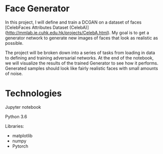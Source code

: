 # Face Generator
In this project, I will define and train a DCGAN on a dataset of faces [CelebFaces Attributes Dataset (CelebA)] (http://mmlab.ie.cuhk.edu.hk/projects/CelebA.html). My goal is to get a generator network to generate new images of faces that look as realistic as possible.

The project will be broken down into a series of tasks from loading in data to defining and training adversarial networks. At the end of the notebook, we will visualize the results of the trained Generator to see how it performs. 
Generated samples should look like fairly realistic faces with small amounts of noise.

# Technologies
Jupyter notebook

Python 3.6

Libraries:
* matplotlib
* numpy
* Pytorch

